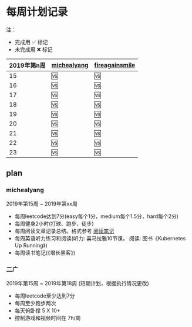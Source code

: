 # 每周计划记录

注：

* 完成用 ✅ 标记
* 未完成用 ❌ 标记


2019年第n周 | [michealyang](https://github.com/) | [fireagainsmile](https://github.com/fireagainsmile)
----- | ----- | -----
15 | 🆚 | 🆚
16 | 🆚 | 🆚
17 | 🆚 | 🆚
18 | 🆚 | 🆚
19 | 🆚 | 🆚
20 | 🆚 | 🆚
21 | 🆚 | 🆚
22 | 🆚 | 🆚
23 | 🆚 | 🆚



## plan

### michealyang

2019年第15周  ~  2019年第xx周

* 每周leetcode达到7分(easy每个1分，medium每个1.5分，hard每个2分)
* 每周健身2小时(打球、跑步、徒步)
* 每周阅读文章记录总结。格式参考 [阅读笔记](https://github.com/qijintech/qijin-tech-notes/blob/master/%E9%98%85%E8%AF%BB%E7%AC%94%E8%AE%B0/201903(13).md)
* 每周英语听力练习和阅读(听力: 喜马拉雅10节课。 阅读: 图书《Kubernetes Up Running》)
* 每周读书笔记(《增长黑客》)

### 二广

2019年第15周 ~ 2019年第18周 (短期计划，根据执行情况更改)

* 每周leetcode至少达到7分
* 每周至少跑步两次
* 每天俯卧撑 5 X 10+
* 控制游戏和视频时间在 7h/周 
